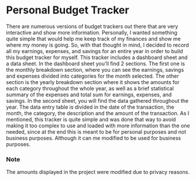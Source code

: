 # Personal Budget Tracker
There are numerous versions of budget trackers out there that are very interactive and show more information. Personally, I wanted something quite simple that would help me keep track of my finances and show me where my money is going. So, with that thought in mind, I decided to record all my earnings, expenses, and savings for an entire year in order to build this budget tracker for myself.
This tracker includes a dashboard sheet and a data sheet. In the dashboard sheet you'll find 2 sections. The first one is the monthly breakdown section, where you can see the earnings, savings and expenses divided into categories for the month selected. The other section is the yearly breakdown section where it shows the amounts for each category throughout the whole year, as well as a brief statistical summary of the expenses and total sum for earnings, expenses, and savings.
In the second sheet, you will find the data gathered throughout the year. The data entry table is divided in the date of the transaction, the month, the category, the description and the amount of the transaction.
As I mentioned, this tracker is quite simple and was done that way to avoid making it too complex to use and loaded with more information than the one needed, since at the end this is meant to be for personal purposes and not business purposes. Although it can me modified to be used for business purposes.
### Note
The amounts displayed in the project were modified due to privacy reasons.
